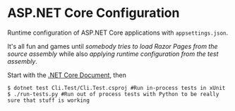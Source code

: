 # ASP.NET Core Configuration

Runtime configuration of ASP.NET Core applications with `appsettings.json`.

It's all fun and games until _somebody tries to load Razor Pages from the source assembly_ while also _applying runtime
configuration from the test assembly_.

Start with the [.NET Core Document][asp-config], then

    $ dotnet test Cli.Test/Cli.Test.csproj #Run in-process tests in xUnit
    $ ./run-tests.py #Run out of process tests with Python to be really sure that stuff is working


[asp-config]: https://docs.microsoft.com/en-us/aspnet/core/fundamentals/configuration/?view=aspnetcore-2.0&tabs=basicconfiguration
